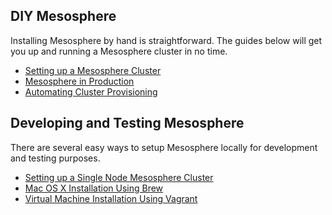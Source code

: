 <h2 id="diy-mesosphere">DIY Mesosphere</h2>

Installing Mesosphere by hand is straightforward. The guides below will get you up and running a Mesosphere cluster in no time.

+ [Setting up a Mesosphere Cluster](/getting-started/datacenter/install)
+ [Mesosphere in Production](/getting-started/datacenter/production-setup)
+ [Automating Cluster Provisioning](/getting-started/datacenter/automation)

<h2 id="developing-and-testing-mesosphere">Developing and Testing Mesosphere</h2>

There are several easy ways to setup Mesosphere locally for development and testing purposes.

+ [Setting up a Single Node Mesosphere Cluster](/getting-started/developer/single-node-install)
+ [Mac OS X Installation Using Brew](/getting-started/developer/brew-install)
+ [Virtual Machine Installation Using Vagrant](/getting-started/developer/vm-install)
